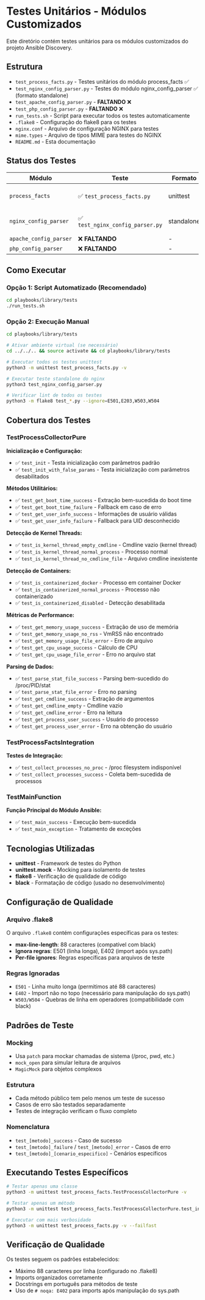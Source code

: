 # Testes Unitários - Módulos Customizados

Este diretório contém testes unitários para os módulos customizados do projeto Ansible Discovery.

## Estrutura

- `test_process_facts.py` - Testes unitários do módulo process_facts ✅
- `test_nginx_config_parser.py` - Testes do módulo nginx_config_parser ✅ (formato standalone)
- `test_apache_config_parser.py` - **FALTANDO** ❌
- `test_php_config_parser.py` - **FALTANDO** ❌
- `run_tests.sh` - Script para executar todos os testes automaticamente
- `.flake8` - Configuração do flake8 para os testes
- `nginx.conf` - Arquivo de configuração NGINX para testes
- `mime.types` - Arquivo de tipos MIME para testes do NGINX
- `README.md` - Esta documentação

## Status dos Testes

| Módulo | Teste | Formato | Status | Cobertura |
|--------|--------|---------|---------|-----------|
| `process_facts` | ✅ `test_process_facts.py` | unittest | 28 testes OK | Excelente |
| `nginx_config_parser` | ✅ `test_nginx_config_parser.py` | standalone | 5 testes OK | Boa |
| `apache_config_parser` | ❌ **FALTANDO** | - | - | Nenhuma |
| `php_config_parser` | ❌ **FALTANDO** | - | - | Nenhuma |

## Como Executar

### Opção 1: Script Automatizado (Recomendado)

```bash
cd playbooks/library/tests
./run_tests.sh
```

### Opção 2: Execução Manual

```bash
cd playbooks/library/tests

# Ativar ambiente virtual (se necessário)
cd ../../.. && source activate && cd playbooks/library/tests

# Executar todos os testes unittest
python3 -m unittest test_process_facts.py -v

# Executar teste standalone do nginx
python3 test_nginx_config_parser.py

# Verificar lint de todos os testes
python3 -m flake8 test_*.py --ignore=E501,E203,W503,W504
```

## Cobertura dos Testes

### TestProcessCollectorPure

**Inicialização e Configuração:**
- ✅ `test_init` - Testa inicialização com parâmetros padrão
- ✅ `test_init_with_false_params` - Testa inicialização com parâmetros desabilitados

**Métodos Utilitários:**
- ✅ `test_get_boot_time_success` - Extração bem-sucedida do boot time
- ✅ `test_get_boot_time_failure` - Fallback em caso de erro
- ✅ `test_get_user_info_success` - Informações de usuário válidas
- ✅ `test_get_user_info_failure` - Fallback para UID desconhecido

**Detecção de Kernel Threads:**
- ✅ `test_is_kernel_thread_empty_cmdline` - Cmdline vazio (kernel thread)
- ✅ `test_is_kernel_thread_normal_process` - Processo normal
- ✅ `test_is_kernel_thread_no_cmdline_file` - Arquivo cmdline inexistente

**Detecção de Containers:**
- ✅ `test_is_containerized_docker` - Processo em container Docker
- ✅ `test_is_containerized_normal_process` - Processo não containerizado
- ✅ `test_is_containerized_disabled` - Detecção desabilitada

**Métricas de Performance:**
- ✅ `test_get_memory_usage_success` - Extração de uso de memória
- ✅ `test_get_memory_usage_no_rss` - VmRSS não encontrado
- ✅ `test_get_memory_usage_file_error` - Erro de arquivo
- ✅ `test_get_cpu_usage_success` - Cálculo de CPU
- ✅ `test_get_cpu_usage_file_error` - Erro no arquivo stat

**Parsing de Dados:**
- ✅ `test_parse_stat_file_success` - Parsing bem-sucedido do /proc/PID/stat
- ✅ `test_parse_stat_file_error` - Erro no parsing
- ✅ `test_get_cmdline_success` - Extração de argumentos
- ✅ `test_get_cmdline_empty` - Cmdline vazio
- ✅ `test_get_cmdline_error` - Erro na leitura
- ✅ `test_get_process_user_success` - Usuário do processo
- ✅ `test_get_process_user_error` - Erro na obtenção do usuário

### TestProcessFactsIntegration

**Testes de Integração:**
- ✅ `test_collect_processes_no_proc` - /proc filesystem indisponível
- ✅ `test_collect_processes_success` - Coleta bem-sucedida de processos

### TestMainFunction

**Função Principal do Módulo Ansible:**
- ✅ `test_main_success` - Execução bem-sucedida
- ✅ `test_main_exception` - Tratamento de exceções

## Tecnologias Utilizadas

- **unittest** - Framework de testes do Python
- **unittest.mock** - Mocking para isolamento de testes
- **flake8** - Verificação de qualidade de código
- **black** - Formatação de código (usado no desenvolvimento)

## Configuração de Qualidade

### Arquivo .flake8

O arquivo `.flake8` contém configurações específicas para os testes:

- **max-line-length**: 88 caracteres (compatível com black)
- **Ignora regras**: E501 (linha longa), E402 (import após sys.path)
- **Per-file ignores**: Regras específicas para arquivos de teste

### Regras Ignoradas

- `E501` - Linha muito longa (permitimos até 88 caracteres)
- `E402` - Import não no topo (necessário para manipulação do sys.path)
- `W503/W504` - Quebras de linha em operadores (compatibilidade com black)

## Padrões de Teste

### Mocking
- Usa `patch` para mockar chamadas de sistema (/proc, pwd, etc.)
- `mock_open` para simular leitura de arquivos
- `MagicMock` para objetos complexos

### Estrutura
- Cada método público tem pelo menos um teste de sucesso
- Casos de erro são testados separadamente
- Testes de integração verificam o fluxo completo

### Nomenclatura
- `test_[metodo]_success` - Caso de sucesso
- `test_[metodo]_failure` / `test_[metodo]_error` - Casos de erro
- `test_[metodo]_[cenario_especifico]` - Cenários específicos

## Executando Testes Específicos

```bash
# Testar apenas uma classe
python3 -m unittest test_process_facts.TestProcessCollectorPure -v

# Testar apenas um método
python3 -m unittest test_process_facts.TestProcessCollectorPure.test_init -v

# Executar com mais verbosidade
python3 -m unittest test_process_facts.py -v --failfast
```

## Verificação de Qualidade

Os testes seguem os padrões estabelecidos:
- Máximo 88 caracteres por linha (configurado no .flake8)
- Imports organizados corretamente
- Docstrings em português para métodos de teste
- Uso de `# noqa: E402` para imports após manipulação do sys.path

